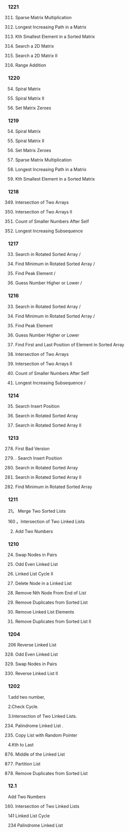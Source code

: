 
### 1221

311. Sparse Matrix Multiplication 

329. Longest Increasing Path in a Matrix 

 378. Kth Smallest Element in a Sorted Matrix
 
74. Search a 2D Matrix 

240. Search a 2D Matrix II 

370. Range Addition 

### 1220

54. Spiral Matrix

59. Spiral Matrix II 

73. Set Matrix Zeroes 

### 1219 

54. Spiral Matrix

59. Spiral Matrix II 

73. Set Matrix Zeroes 

311. Sparse Matrix Multiplication  

329. Longest Increasing Path in a Matrix 

378. Kth Smallest Element in a Sorted Matrix 

### 1218

349. Intersection of Two Arrays 

350. Intersection of Two Arrays II

315. Count of Smaller Numbers After Self 

300. Longest Increasing Subsequence  

### 1217

33. Search in Rotated Sorted Array / 

153. Find Minimum in Rotated Sorted Array /  

162. Find Peak Element / 
 
374. Guess Number Higher or Lower /  


### 1216

33. Search in Rotated Sorted Array /  

153. Find Minimum in Rotated Sorted Array /

162. Find Peak Element 

374. Guess Number Higher or Lower

34. Find First and Last Position of Element in Sorted Array

349. Intersection of Two Arrays 

350. Intersection of Two Arrays II

315. Count of Smaller Numbers After Self 

300. Longest Increasing Subsequence /

### 1214

35. Search Insert Position 

33. Search in Rotated Sorted Array

81. Search in Rotated Sorted Array II 


### 1213

278. First Bad Version

35. . Search Insert Position

33. Search in Rotated Sorted Array

81. Search in Rotated Sorted Array II 

 153. Find Minimum in Rotated Sorted Array 

### 1211

21。 Merge Two Sorted Lists

160 。Intersection of Two Linked Lists

2. Add Two Numbers

### 1210

24. Swap Nodes in Pairs

328. Odd Even Linked List

 142. Linked List Cycle II
 
237. Delete Node in a Linked List

19. Remove Nth Node From End of List

83. Remove Duplicates from Sorted List

203. Remove Linked List Elements

82. Remove Duplicates from Sorted List II

### 1204

206	Reverse Linked List

328. Odd Even Linked List

24. Swap Nodes in Pairs

92. Reverse Linked List II

### 1202

1.add two number, 

2.Check Cycle. 

3.Intersection of Two Linked Lists. 

234. Palindrome Linked List .  

138. Copy List with Random Pointer

4.Kth to Last

 876. Middle of the Linked List
 
86. Partition List

83. Remove Duplicates from Sorted List

### 12.1

Add Two Numbers

160. Intersection of Two Linked Lists

141	Linked List Cycle    

234 Palindrome Linked List    
